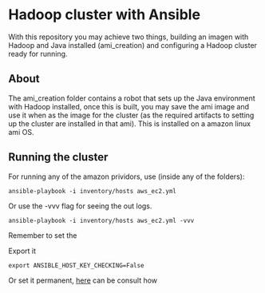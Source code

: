 # Hadoop cluster with Ansible
With this repository you may achieve two things, building an imagen with Hadoop and Java installed (ami_creation) and configuring a Hadoop cluster ready for running.

## About
The ami_creation folder contains a robot that sets up the Java environment with Hadoop installed, once this is built, you may save the ami image and use it when as the image for the cluster (as the required artifacts to setting up the cluster are installed in that ami). This is installed on a amazon linux ami OS.

## Running the cluster
For running any of the amazon prividors, use (inside any of the folders):
```
ansible-playbook -i inventory/hosts aws_ec2.yml
```
Or use the -vvv flag for seeing the out logs.
```
ansible-playbook -i inventory/hosts aws_ec2.yml -vvv
```

Remember to set the 

Export it
```
export ANSIBLE_HOST_KEY_CHECKING=False
```
Or set it permanent, [here](https://stackoverflow.com/questions/32297456/how-to-ignore-ansible-ssh-authenticity-checking) can be consult how

